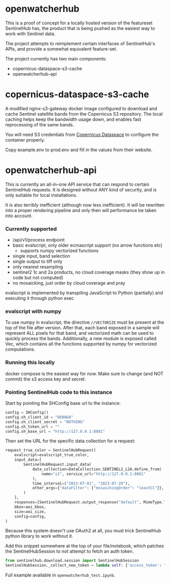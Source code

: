# openwatcherhub
This is a proof of concept for a locally hosted version of the featureset SentinelHub has, the product that is being pushed as the easiest way to work with Sentinel data.

The project attempts to reimplement certain interfaces of SentinelHub's APIs, and provide a somewhat equivalent feature-set.

The project currently has two main components:
 - copernicus-dataspace-s3-cache
 - openwatcherhub-api


# copernicus-dataspace-s3-cache
A modified nginx-s3-gateway docker image configured to download and cache Sentinel satellite bands from the Copernicus S3 repository.
The local caching helps keep the bandwidth usage down, and enables fast reprocessing of the same bands.

You will need S3 credentials from [Copernicus Dataspace](https://documentation.dataspace.copernicus.eu/APIs/S3.html) to configure the container properly.

Copy example.env to prod.env and fill in the values from their website.

# openwatcherhub-api
This is currently an all-in-one API service that can respond to certain SentinelHub requests.
It is designed without ANY kind of security, and is only suitable for local installations.

It is also terribly inefficient (although now less inefficient). It will be rewritten into a proper rendering pipeline and only then will performance be taken into account.

### Currently supported
 - /api/v1/process endpoint
 - basic evalscript, only older ecmascript support (no arrow functions etc)
   - supports numpy vectorized functions
 - single input, band selection
 - single output to tiff only
 - only nearest resampling
 - sentinel2 1c and 2a products, no cloud coverage masks (they show up in code but not computed)
 - no mosaicking, just order by cloud coverage and pray

evalscript is implemented by transpiling JavaScript to Python (partially) and executing it through python exec

### evalscript with numpy
To use numpy in evalscript, the directive `//VECTORIZE` must be present at the top of the file after version.
After that, each band exposed in a sample will represent ALL pixels for that band, and vectorized math can be used to quickly process the bands.
Additionally, a new module is exposed called Vec, which contains all the functions supported by numpy for vectorized computations.

### Running this locally
docker compose is the easiest way for now. Make sure to change (and NOT commit) the s3 access key and secret.

### Pointing SentinelHub code to this instance
Start by pointing the SHConfig base url to the instance:

```python
config = SHConfig()
config.sh_client_id = "DENADA"
config.sh_client_secret = "NOTHING"
config.sh_token_url = ""
config.sh_base_url = "http://127.0.0.1:8081"
```

Then set the URL for the specific data collection for a request:
```python
request_true_color = SentinelHubRequest(
    evalscript=evalscript_true_color,
    input_data=[
        SentinelHubRequest.input_data(
            data_collection=DataCollection.SENTINEL2_L2A.define_from(
                name="s2", service_url="http://127.0.0.1:8081"
            ),
            time_interval=("2023-07-01", "2023-07-20"),
            other_args={"dataFilter": {"mosaickingOrder": "leastCC"}},
        )
    ],
    responses=[SentinelHubRequest.output_response("default", MimeType.TIFF)],
    bbox=aoi_bbox,
    size=aoi_size,
    config=config,
)
```

Because this system doesn't use OAuth2 at all, you must trick SentinelHub python library to work without it.

Add this snippet somewhere at the top of your file/notebook, which patches the SentinelHubSession to not attempt to fetch an auth token.

```python
from sentinelhub.download.session import SentinelHubSession
SentinelHubSession._collect_new_token = lambda self: {'access_token': "herpderp", "expires_at": 0}
```

Full example available in `openwatcherhub_test.ipynb`.